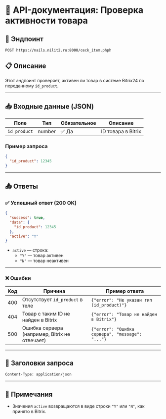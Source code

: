 # 📘 API-документация: Проверка активности товара

## 📍 Эндпоинт

```
POST https://nails.nilit2.ru:8000/ceck_item.phph
```

## 📋 Описание

Этот эндпоинт проверяет, активен ли товар в системе Bitrix24 по переданному `id_product`.

---

## 📥 Входные данные (JSON)

| Поле         | Тип    | Обязательное | Описание           |
| ------------ | ------ | ------------ | ------------------ |
| `id_product` | number | ✅ Да        | ID товара в Bitrix |

### Пример запроса

```json
{
  "id_product": 12345
}
```

---

## 📤 Ответы

### ✅ Успешный ответ (200 OK)

```json
{
  "success": true,
  "data": {
    "id_product": 12345
  },
  "active": "Y"
}
```

- `active` — строка:
  - `"Y"` — товар активен
  - `"N"` — товар неактивен

---

### ❌ Ошибки

| Код | Причина                                       | Пример ответа                                   |
| --- | --------------------------------------------- | ----------------------------------------------- |
| 400 | Отсутствует `id_product` в теле               | `{"error": "Не указан тип (id_product)"}`       |
| 404 | Товар с таким ID не найден в Bitrix           | `{"error": "Товар не найден в Bitrix"}`         |
| 500 | Ошибка сервера (например, Bitrix не отвечает) | `{"error": "Ошибка сервера", "message": "..."}` |

---

## 📌 Заголовки запроса

```http
Content-Type: application/json
```

---

## 📝 Примечания

- Значения `active` возвращаются в виде строки `"Y"` или `"N"`, как принято в Bitrix.
